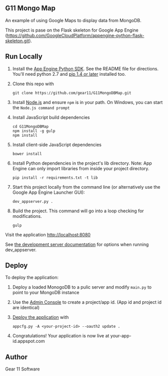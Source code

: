 ## G11 Mongo Map

An example of using Google Maps to display data from MongoDB.

This project is pase on the Flask skeleton for Google App Engine (https://github.com/GoogleCloudPlatform/appengine-python-flask-skeleton.git).

## Run Locally
1. Install the [App Engine Python SDK](https://developers.google.com/appengine/downloads).
See the README file for directions. You'll need python 2.7 and [pip 1.4 or later](http://www.pip-installer.org/en/latest/installing.html) installed too.

2. Clone this repo with

   ```
   git clone https://github.com/gear11/G11MongoDBMap.git
   ```
   
3. Install [Node.js](http://nodejs.org/) and ensure `npm` is in your path.
   On Windows, you can start the `Node.js command prompt`
   
4. Install JavaScript build dependencies

   ```
   cd G11MongoDBMap
   npm install -g gulp
   npm install
   ```

5. Install client-side JavaScript dependencies

   ```
   bower install
   ```
   
6. Install Python dependencies in the project's lib directory.
   Note: App Engine can only import libraries from inside your project directory.

   ```
   pip install -r requirements.txt -t lib
   ```
   
5. Start this project locally from the command line (or alternatively use the Google App Engine Launcher GUI):

   ```
   dev_appserver.py .
   
7. Build the project.  This command will go into a loop checking for modifications.

   ```
   gulp
   ```


Visit the application [http://localhost:8080](http://localhost:8080)

See [the development server documentation](https://developers.google.com/appengine/docs/python/tools/devserver)
for options when running dev_appserver.

## Deploy
To deploy the application:

1. Deploy a loaded MonogoDB to a pulic server and modify `main.py` to point to your MongoDB instance
1. Use the [Admin Console](https://appengine.google.com) to create a
   project/app id. (App id and project id are identical)
1. [Deploy the
   application](https://developers.google.com/appengine/docs/python/tools/uploadinganapp) with

   ```
   appcfg.py -A <your-project-id> --oauth2 update .
   ```
1. Congratulations!  Your application is now live at your-app-id.appspot.com


## Author
Gear 11 Software
